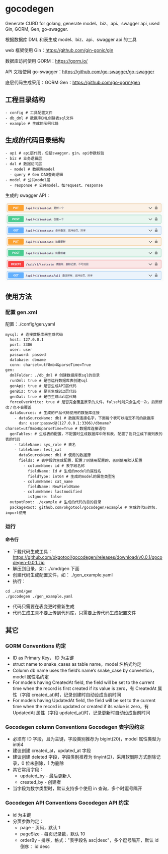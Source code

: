 # gocodegen

Generate CURD for golang, generate model、biz、api、swagger api, used Gin, GORM, Gen, go-swagger.

根据数据库 DML 和表生成 model、biz、api、swagger api 的工具

web 框架使用 Gin：https://github.com/gin-gonic/gin

数据库访问使用 GORM：https://gorm.io/

API 文档使用 go-swagger：https://github.com/go-swagger/go-swagger

底层代码生成采用：GORM Gen：https://github.com/go-gorm/gen

## 工程目录结构

```
- config # 工具配置文件
- db_dml # 数据库DML创建表sql文件
- example # 生成的示例代码
```

## 生成的代码目录结构

```
- api # api层代码，包括swagger，gin，api参数校验
- biz # 业务逻辑层
- dal # 数据访问层
  - model # 数据库model
  - query # Gen DAO查询逻辑
- model # 公共model层
  - response # 公共model，如request、response

```

生成的 swagger API：

![swagger API example](https://raw.githubusercontent.com/okgotool/gocodegen/main/image/swagger_api.png)

## 使用方法

### 配置 gen.xml

配置：./config/gen.yaml

```
mysql: # 连接数据库来生成代码
  host: 127.0.0.1
  port: 3306
  user: user
  password: passwd
  database: dbname
  conn: charset=utf8mb4&parseTime=True
gen:
  dmlFolder: ./db_dml # 创建数据库表sql的目录
  runDml: true # 是否运行数据库表创建sql
  genApi: true # 是否生成API层代码
  genBiz: true # 是否生成Biz层代码
  genDal: true # 是否生成dal层代码
  forceOverWrite: true # 是否完全覆盖原来的文件，false时则只会生成一次，后面修改了也不会覆盖
  dataSources: # 生成的产品代码使用的数据库连接
    - dataSourceName: db1 # 数据库连接名字，下面每个表可以指定不同的数据库
      dsn: user:passwd@(127.0.0.1:3306)/dbname?charset=utf8mb4&parseTime=True # 数据库连接语句
  genTables: # 生成表的配置，不配置时生成数据库中所有表，配置了则只生成下面列表的表的代码
    - tableName: sys_role # 表名
    - tableName: test_cat
      dataSourceName: db1 # 使用的数据源
      fields: # 表字段的生成配置，配置了则使用配置的，否则使用默认配置
        - columnName: id # 表字段名称
          fieldName: Id # 生成的model的属性名
          fieldType: int64 # 生成的model的属性类型名
        - columnName: cat_name
          fieldName: NewFieldName
        - columnName: lastmodified
          isIgnore: false
  outputRoot: ./example # 生成的代码的目的目录
  packageRoot: github.com/okgotool/gocodegen/example # 生成的代码的包，import使用

```

### 运行

#### 命令行

- 下载代码生成工具：https://github.com/okgotool/gocodegen/releases/download/v0.0.1/gocodegen-0.0.1.zip
- 解压到目录，如：./cmd/gen 下面
- 创建代码生成配置文件，如： ./gen_example.yaml
- 执行：

```
cd ./cmd/gen
./gocodegen ./gen_example.yaml
```

- 代码只需要在表变更时重新生成
- 代码生成工具不要上传到代码库，只需要上传代码生成配置文件

## 其它

### GORM Conventions 约定

- ID as Primary Key， ID 为主键
- struct name to snake_cases as table name，model 名格式约定
- Column db name uses the field’s name’s snake_case by convention，model 属性名约定
- For models having CreatedAt field, the field will be set to the current time when the record is first created if its value is zero，有 CreatedAt 属性（字段 created_at)时，记录创建时自动设成当前时间
- For models having UpdatedAt field, the field will be set to the current time when the record is updated or created if its value is zero，有 UpdatedAt 属性（字段 updated_at)时，记录更新时自动设成当前时间

### Gocodegen column Conventions Gocodegen 表字段约定

- 必须有 ID 字段，且为主键，字段类别推荐为 bigint(20)，model 属性类型为 int64
- 建议创建 created_at，updated_at 字段
- 建议创建 deleted 字段，字段类别推荐为 tinyint(2)，采用软删除方式删除记录，0 位未删除，1 为删除
- 其它常用字段：
  - updated_by - 最后更新人
  - created_by - 创建者
- 当字段为数字类型时，默认支持多个使用 in 查询，多个时逗号隔开

### Gocodegen API Conventions Gocodegen API 约定

- id 为主键
- 分页参数约定：
  - page - 页码，默认 1
  - pageSize - 每页记录数，默认 10
  - orderBy - 排序，格式："表字段名 asc|desc"，多个逗号隔开，默认 id 倒序： id desc
